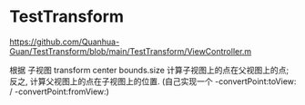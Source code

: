 # TestTransform



https://github.com/Quanhua-Guan/TestTransform/blob/main/TestTransform/ViewController.m

根据 子视图 transform center bounds.size 计算子视图上的点在父视图上的点; 反之, 计算父视图上的点在子视图上的位置. (自己实现一个 -convertPoint:toView: / -convertPoint:fromView:)